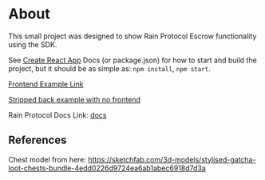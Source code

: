 # About

This small project was designed to show Rain Protocol Escrow functionality using the SDK.

See [Create React App](https://github.com/facebook/create-react-app) Docs (or package.json) for how to start and build the project, but it should be as simple as: `npm install`, `npm start`.

[Frontend Example Link](https://rain-escrow.unegma.work)

[Stripped back example with no frontend](https://github.com/unegma/rainprotocol__escrow-example)

Rain Protocol Docs Link: [docs](https://docs.rainprotocol.xyz)


## References

Chest model from here: https://sketchfab.com/3d-models/stylised-gatcha-loot-chests-bundle-4edd0226d9724ea6ab1abec6918d7d3a
